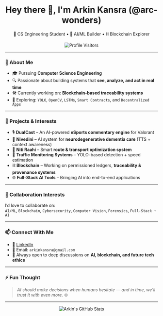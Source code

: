 <h1 align="center">Hey there 👋, I'm Arkin Kansra (@arc-wonders)</h1>
<p align="center">
  🚀 CS Engineering Student • 🤖 AI/ML Builder • ⛓️ Blockchain Explorer
</p>

<p align="center">
  <img src="https://visitor-badge.laobi.icu/badge?page_id=arc-wonders.arc-wonders" alt="Profile Visitors" />
</p>

---

### 🧠 About Me
- 🎓 Pursuing **Computer Science Engineering**  
- 🔍 Passionate about building systems that **see, analyze, and act in real time**  
- 🛠️ Currently working on: **Blockchain-based traceability systems**  
- 🧩 Exploring: `YOLO`, `OpenCV`, `LSTMs`, `Smart Contracts`, and `Decentralized Apps`

---

### 🔭 Projects & Interests
- 🎙️ **DualCast** – An AI-powered **eSports commentary engine** for Valorant  
- 🧘 **Nivedini** – AI system for **neurodegenerative dementia care** (TTS + context awareness)  
- 🚆 **Niti Raahi** – Smart **route & transport optimization system**  
- 🚦 **Traffic Monitoring Systems** – YOLO-based detection + speed estimation  
- ⛓️ **Blockchain** – Working on permissioned ledgers, **traceability & provenance systems**  
- 🌐 **Full-Stack AI Tools** – Bringing AI into end-to-end applications  

---

### 💬 Collaboration Interests
I’d love to collaborate on:  
`AI/ML`, `Blockchain`, `Cybersecurity`, `Computer Vision`, `Forensics`, `Full-Stack + AI`

---

### 📫 Connect With Me
- 💼 [LinkedIn](https://www.linkedin.com/in/arkin-kansra-8271b7233/)  
- 📧 Email: `arkinkansra@gmail.com`  
- 🧠 Always open to deep discussions on **AI, blockchain, and future tech ethics**

---

### ⚡ Fun Thought
> *AI should make decisions when humans hesitate — and in time, we’ll trust it with even more.* ⚙️

---

<p align="center">
  <img src="https://github-readme-stats.vercel.app/api?username=arc-wonders&show_icons=true&theme=tokyonight" alt="Arkin's GitHub Stats" />
</p>
